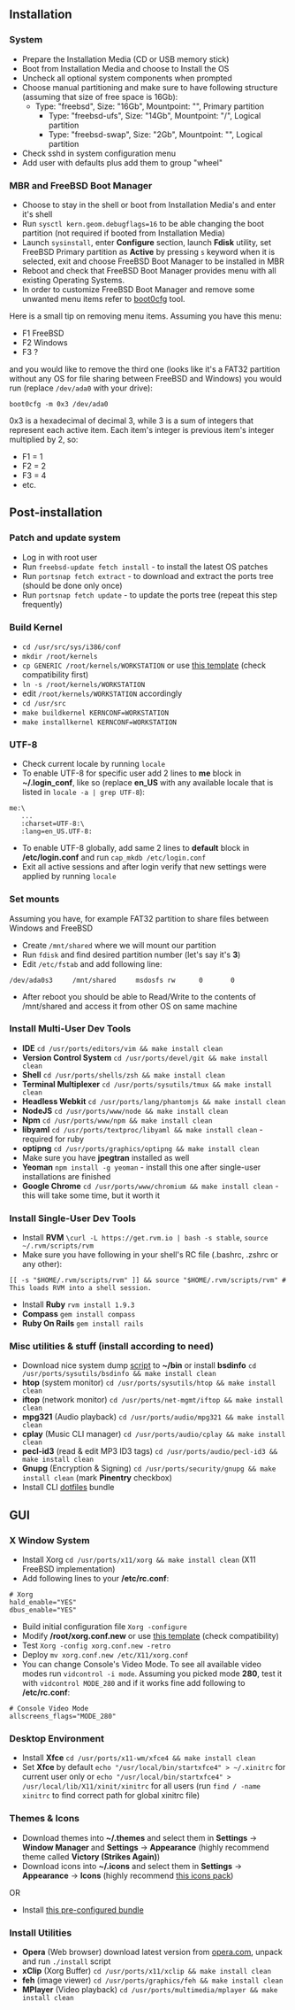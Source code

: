 ## Installation


### System

- Prepare the Installation Media (CD or USB memory stick)
- Boot from Installation Media and choose to Install the OS
- Uncheck all optional system components when prompted
- Choose manual partitioning and make sure to have following structure (assuming that size of free space is 16Gb):
    - Type: "freebsd", Size: "16Gb", Mountpoint: "", Primary partition
        - Type: "freebsd-ufs", Size: "14Gb", Mountpoint: "/", Logical partition
        - Type: "freebsd-swap", Size: "2Gb", Mountpoint: "", Logical partition
- Check sshd in system configuration menu
- Add user with defaults plus add them to group "wheel"


### MBR and FreeBSD Boot Manager

- Choose to stay in the shell or boot from Installation Media's and enter it's shell
- Run `sysctl kern.geom.debugflags=16` to be able changing the boot partition (not required if booted from Installation Media)
- Launch `sysinstall`, enter **Configure** section, launch **Fdisk** utility, set FreeBSD Primary partition as **Active** by pressing `s` keyword when it is selected, exit and choose FreeBSD Boot Manager to be installed in MBR
- Reboot and check that FreeBSD Boot Manager provides menu with all existing Operating Systems.
- In order to customize FreeBSD Boot Manager and remove some unwanted menu items refer to [boot0cfg](http://www.freebsd.org/cgi/man.cgi?query=boot0cfg) tool.

Here is a small tip on removing menu items. Assuming you have this menu:

  - F1 FreeBSD
  - F2 Windows
  - F3 ?

and you would like to remove the third one (looks like it's a FAT32 partition without any OS for file sharing between FreeBSD and Windows) you would run (replace `/dev/ada0` with your drive):

```
boot0cfg -m 0x3 /dev/ada0
```

0x3 is a hexadecimal of decimal 3, while 3 is a sum of integers that represent each active item. Each item's integer is previous item's integer multiplied by 2, so:

  - F1 = 1
  - F2 = 2
  - F3 = 4
  - etc.



## Post-installation


### Patch and update system

- Log in with root user
- Run `freebsd-update fetch install` - to install the latest OS patches
- Run `portsnap fetch extract` - to download and extract the ports tree (should be done only once)
- Run `portsnap fetch update` - to update the ports tree (repeat this step frequently)


### Build Kernel

- `cd /usr/src/sys/i386/conf`
- `mkdir /root/kernels`
- `cp GENERIC /root/kernels/WORKSTATION` or use [this template](https://gist.github.com/4032674) (check compatibility first)
- `ln -s /root/kernels/WORKSTATION`
- edit `/root/kernels/WORKSTATION` accordingly
- `cd /usr/src`
- `make buildkernel KERNCONF=WORKSTATION`
- `make installkernel KERNCONF=WORKSTATION`


### UTF-8

- Check current locale by running `locale`
- To enable UTF-8 for specific user add 2 lines to **me** block in **~/.login_conf**, like so (replace **en_US** with any available locale that is listed in `locale -a | grep UTF-8`):
```
me:\
   ...
   :charset=UTF-8:\
   :lang=en_US.UTF-8:
```
- To enable UTF-8 globally, add same 2 lines to **default** block in **/etc/login.conf** and run `cap_mkdb /etc/login.conf`
- Exit all active sessions and after login verify that new settings were applied by running `locale`


### Set mounts

Assuming you have, for example FAT32 partition to share files between Windows and FreeBSD

- Create `/mnt/shared` where we will mount our partition
- Run `fdisk` and find desired partition number (let's say it's **3**)
- Edit `/etc/fstab` and add following line:
```
/dev/ada0s3     /mnt/shared     msdosfs rw      0       0
```
- After reboot you should be able to Read/Write to the contents of /mnt/shared and access it from other OS on same machine


### Install Multi-User Dev Tools

- **IDE** `cd /usr/ports/editors/vim && make install clean`
- **Version Control System** `cd /usr/ports/devel/git && make install clean`
- **Shell** `cd /usr/ports/shells/zsh && make install clean`
- **Terminal Multiplexer** `cd /usr/ports/sysutils/tmux && make install clean`
- **Headless Webkit** `cd /usr/ports/lang/phantomjs && make install clean`
- **NodeJS** `cd /usr/ports/www/node && make install clean`
- **Npm** `cd /usr/ports/www/npm && make install clean`
- **libyaml** `cd /usr/ports/textproc/libyaml && make install clean` - required for ruby
- **optipng** `cd /usr/ports/graphics/optipng && make install clean`
- Make sure you have **jpegtran** installed as well
- **Yeoman** `npm install -g yeoman` - install this one after single-user installations are finished
- **Google Chrome** `cd /usr/ports/www/chromium && make install clean` - this will take some time, but it worth it

### Install Single-User Dev Tools

- Install **RVM** `\curl -L https://get.rvm.io | bash -s stable`, `source ~/.rvm/scripts/rvm`
- Make sure you have following in your shell's RC file (.bashrc, .zshrc or any other):
```
[[ -s "$HOME/.rvm/scripts/rvm" ]] && source "$HOME/.rvm/scripts/rvm" # This loads RVM into a shell session.  
```
- Install **Ruby** `rvm install 1.9.3`
- **Compass** `gem install compass`
- **Ruby On Rails** `gem install rails`

### Misc utilities & stuff (install according to need)

- Download nice system dump [script](https://github.com/KittyKatt/screenFetch) to **~/bin** or install **bsdinfo** `cd /usr/ports/sysutils/bsdinfo && make install clean`
- **htop** (system monitor) `cd /usr/ports/sysutils/htop && make install clean`
- **iftop** (network monitor) `cd /usr/ports/net-mgmt/iftop && make install clean`
- **mpg321** (Audio playback) `cd /usr/ports/audio/mpg321 && make install clean`
- **cplay** (Music CLI manager) `cd /usr/ports/audio/cplay && make install clean`
- **pecl-id3** (read & edit MP3 ID3 tags) `cd /usr/ports/audio/pecl-id3 && make install clean`
- **Gnupg** (Encryption & Signing) `cd /usr/ports/security/gnupg && make install clean` (mark **Pinentry** checkbox)
- Install CLI [dotfiles](https://github.com/sergeylukin/dotfiles) bundle

## GUI


### X Window System

- Install Xorg `cd /usr/ports/x11/xorg && make install clean` (X11 FreeBSD implementation)
- Add following lines to your **/etc/rc.conf**:
```
# Xorg
hald_enable="YES"
dbus_enable="YES"
```
- Build initial configuration file `Xorg -configure`
- Modify **/root/xorg.conf.new** or use [this template](https://gist.github.com/4039008) (check compatibility)
- Test `Xorg -config xorg.conf.new -retro`
- Deploy `mv xorg.conf.new /etc/X11/xorg.conf`
- You can change Console's Video Mode. To see all available video modes run `vidcontrol -i mode`. Assuming you picked mode **280**, test it with `vidcontrol MODE_280` and if it works fine add following to **/etc/rc.conf**:
```
# Console Video Mode
allscreens_flags="MODE_280"
```


### Desktop Environment

- Install **Xfce** `cd /usr/ports/x11-wm/xfce4 && make install clean`
- Set **Xfce** by default `echo "/usr/local/bin/startxfce4" > ~/.xinitrc` for current user only or `echo "/usr/local/bin/startxfce4" > /usr/local/lib/X11/xinit/xinitrc` for all users (run `find / -name xinitrc` to find correct path for global xinitrc file)



### Themes & Icons

- Download themes into **~/.themes** and select them in **Settings** -> **Window Manager** and **Settings** -> **Appearance** (highly recommend theme called **Victory (Strikes Again)**)
- Download icons into **~/.icons** and select them in **Settings** -> **Appearance** -> **Icons** (highly recommend [this icons pack](http://newhoa.deviantart.com/art/Victory-Icon-Collection-188206119))

OR

- Install [this pre-configured bundle](https://github.com/sergeylukin/dotfiles-xfce)


### Install Utilities

- **Opera** (Web browser) download latest version from [opera.com](http://opera.com), unpack and run `./install` script
- **xClip** (Xorg Buffer) `cd /usr/ports/x11/xclip && make install clean`
- **feh** (image viewer) `cd /usr/ports/graphics/feh && make install clean`
- **MPlayer** (Video playback) `cd /usr/ports/multimedia/mplayer && make install clean`
